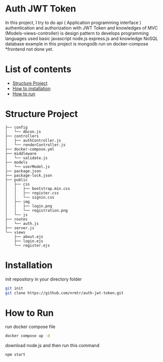 # Auth JWT Token

In this project, I try to do api ( Application programming interface ) authentication and authorization with JWT Token and knowledges of MVC (Models-views-controller) is design pattern to develops programming languages used basic javascript node.js express.js and knowledge NoSQL database example in this project is mongodb run on docker-compose *frontend not done yet.
 
# List of contents
- [Structure Project](#structure-project)
- [How to installation](#installation)
- [How to run](#how-to-run)
 

# Structure Project

```
├── config
│   └── dbcon.js
├── controllers
│   ├── authController.js
│   └── renderController.js
├── docker-compose.yml
├── middleware
│   └── validate.js
├── models
│   └── userModel.js
├── package.json
├── package-lock.json
├── public
│   ├── css
│   │   ├── bootstrap.min.css
│   │   ├── register.css
│   │   └── signin.css
│   ├── img
│   │   ├── login.png
│   │   └── registration.png
│   └── js
├── routes
│   └── auth.js
├── server.js
└── views
    ├── about.ejs
    ├── login.ejs
    └── register.ejs
```
# Installation
init repository in your directory folder
```bash
git init
git clone https://github.com/nrmtr/auth-jwt-token.git
```

# How to Run
run docker compose file
```bash
docker compose up -d
```
download node.js and then run this command 
```bash
npm start 
```
